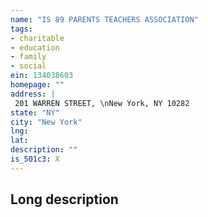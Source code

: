 ```yaml
---
name: "IS 89 PARENTS TEACHERS ASSOCIATION"
tags:
- charitable
- education
- family
- social
ein: 134038603
homepage: ""
address: |
 201 WARREN STREET, \nNew York, NY 10282
state: "NY"
city: "New York"
lng: 
lat: 
description: ""
is_501c3: X
---
```


## Long description


